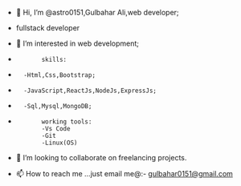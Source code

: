 - 👋 Hi, I’m @astro0151,Gulbahar Ali,web developer;
- fullstack developer
- 👀 I’m interested in web development;


-            skills:
-       -Html,Css,Bootstrap;
-       -JavaScript,ReactJs,NodeJs,ExpressJs;
-       -Sql,Mysql,MongoDB;
- 
             working tools:
             -Vs Code
             -Git
             -Linux(OS)

- 💞️ I’m looking to collaborate on freelancing projects.
- 📫 How to reach me ...just email me@:- gulbahar0151@gmail.com

<!---
astro0151/astro0151 is a ✨ special ✨ repository because its `README.md` (this file) appears on your GitHub profile.
You can click the Preview link to take a look at your changes.
--->
